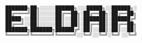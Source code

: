 <div align="center"> 
  
  ███████╗██╗░░░░░██████╗░░░█████╗░░██████╗░  
  ██╔════╝██║░░░░░██╔══██╗░██╔══██╗░██╔══██╗  
  █████╗░░██║░░░░░██║░░██║░███████║░██████╔╝     
  ██╔══╝░░██║░░░░░██║░░██║░██╔══██║░██╔══██╗  
  ███████╗███████╗██████╔╝░██║░░██║░██║░░██║  
  ╚══════╝╚══════╝╚═════╝░░╚═╝░░╚═╝░╚═╝ ░░╚═╝  
</div>   
<!--    
<div align="center">
  <img src="https://github.com/eldar-05/justcoolpic/blob/main/red-polygon.gif" width="200" />
  &nbsp;
  <img src="https://github.com/eldar-05/justcoolpic/blob/main/retro.gif" width="200" />
  &nbsp;
  <img src="https://github.com/eldar-05/justcoolpic/blob/main/tovarish-stalin.gif" width="200" />
</div>  
<!--
#### *it was destined to be here*  
---

<!--
# 🌐 Transmission  
[🔗 INSTA](https://www.instagram.com/eldar.xc/)  
[📡 PORFOLIO](https://sites.google.com/view/eldar-portfolio/home)   
[👻 ANOTHER PORTFOLIO](https://www.404media.co/)  
[👾 More about me](https://eldar-05.github.io/more_about_me/)  


---
  <div align="center">  
  <a href="https://eldar-05.github.io/LTnso52/">
    <img src="https://github.com/eldar-05/justcoolpic/blob/main/Click_here_button.png" alt="Your Screenshot" width="200" />
  </a>  
</div>  
  
### ⚙️ My pet-projects   
  
✩ [xTransaction](https://eldar-05.github.io/x.transaction)  
[EncoderSite](https://eldar-05.github.io/passwordEnoderSite)  
[GAME SITE WITH TROJANS(joke)](https://eldar-05.github.io/webdesign-final)  
[brain rot game](https://eldar-05.github.io/box-sugar-crush/)  
✩ [Ala-Lib library java + front + database](https://github.com/eldar-05/alalib)  
[blojji front + java](https://github.com/eldar-05/blojji)  
[Black-Jack with java + front](https://github.com/eldar-05/blackjack2.0)  
[Calculator with HTML](https://eldar-05.github.io/calculator-project-pro/)  
[Sea Battlle](https://github.com/eldar-05/sea-battle/tree/main)  
[Social Network](https://eldar-05.github.io/bookface/)  
[Cripto.kg](https://eldar-05.github.io/cripto.kg/)  
[Financial Manager App](https://github.com/eldar-05/financeManagerApp)  
[Поле Чудес - console](https://github.com/eldar-05/polechudes)   
✩ [Bishkek City](https://eldar-05.github.io/bishkek-city/)  
✩ [Game Theory](https://github.com/eldar-05/game-theory/tree/main)  
[ORT math part](https://eldar-05.github.io/ort)  
✩ [200 projects idea](https://eldar-05.github.io/200-pet)  

---
### 👤 Public profiles:
[Monkey Type](https://monkeytype.com/profile/ELdar0)  
[LeetCode](https://leetcode.com/u/eldar_05)  
[Codeforces](https://codeforces.com/profile/eldar.xc)  

⚠️ *The world is built on patterns. Some are meant to be rewritten.*  
